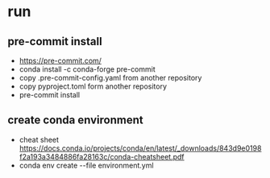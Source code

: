 # run

## pre-commit install
- https://pre-commit.com/
- conda install -c conda-forge pre-commit
- copy .pre-commit-config.yaml from another repository
- copy pyproject.toml form another repository
- pre-commit install

## create conda environment
- cheat sheet https://docs.conda.io/projects/conda/en/latest/_downloads/843d9e0198f2a193a3484886fa28163c/conda-cheatsheet.pdf
- conda env create --file environment.yml
